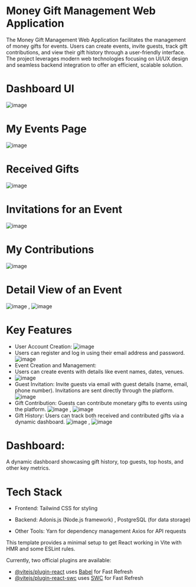 
# Money Gift Management Web Application
The Money Gift Management Web Application facilitates the management of money gifts for events. Users can create events, invite guests, track gift contributions, and view their gift history through a user-friendly interface. The project leverages modern web technologies focusing on UI/UX design and seamless backend integration to offer an efficient, scalable solution.
# Dashboard UI
![image](https://github.com/user-attachments/assets/1b8051e4-3d96-4554-8796-4f731c1e0e0e)
# My Events Page
![image](https://github.com/user-attachments/assets/a0fa22ad-91d5-4f52-809f-a0d94cd6b04e)
# Received Gifts
![image](https://github.com/user-attachments/assets/a00b95ec-842e-4d0e-b70b-ffc92e7b592e)
# Invitations for an Event
![image](https://github.com/user-attachments/assets/7882cd5e-3c9e-40ac-8be5-7f97ffc960bb)
# My Contributions
![image](https://github.com/user-attachments/assets/0dea4a91-d699-45a4-afd3-0ff1fd1e84c7)
# Detail View of an Event
![image](https://github.com/user-attachments/assets/e7294d0c-c10d-4009-b633-4a3b79bf03e0) , ![image](https://github.com/user-attachments/assets/bb5a7a83-7a04-42a5-89d9-641580cad5c4)

# Key Features
- User Account Creation:
![image](https://github.com/user-attachments/assets/0a9946de-14b5-4f53-a8ea-2b1678ae4775)
- Users can register and log in using their email address and password.
![image](https://github.com/user-attachments/assets/1d61bb1d-5253-4e69-bfc5-854820f3152a)
- Event Creation and Management:
- Users can create events with details like event names, dates, venues.
- ![image](https://github.com/user-attachments/assets/5dddf0f9-4e73-443e-b919-095bfd6b6b53)
- Guest Invitation:
  Invite guests via email with guest details (name, email, phone number). Invitations are sent directly through the platform.
   ![image](https://github.com/user-attachments/assets/449eaef0-3f32-4034-bb73-711ae39b604e)
- Gift Contribution:
   Guests can contribute monetary gifts to events using the platform.
  ![image](https://github.com/user-attachments/assets/a7f0a04a-3bd9-4b58-9cec-28e5d3c36c8e) , ![image](https://github.com/user-attachments/assets/18befe80-4b2d-406c-99b1-243825540086)
- Gift History:
  Users can track both received and contributed gifts via a dynamic dashboard.
  ![image](https://github.com/user-attachments/assets/c625989a-2e27-43df-90ea-b14b8e1d4d4a) , ![image](https://github.com/user-attachments/assets/e24091cd-36ff-42d9-844a-3170d3255a63)



# Dashboard:
 A dynamic dashboard showcasing gift history, top guests, top hosts, and other key metrics.

# Tech Stack
- Frontend: Tailwind CSS for styling
- Backend: Adonis.js (Node.js framework) , PostgreSQL (for data storage)

- Other Tools:
Yarn for dependency management
Axios for API requests

This template provides a minimal setup to get React working in Vite with HMR and some ESLint rules.

Currently, two official plugins are available:

- [@vitejs/plugin-react](https://github.com/vitejs/vite-plugin-react/blob/main/packages/plugin-react/README.md) uses [Babel](https://babeljs.io/) for Fast Refresh
- [@vitejs/plugin-react-swc](https://github.com/vitejs/vite-plugin-react-swc) uses [SWC](https://swc.rs/) for Fast Refresh
